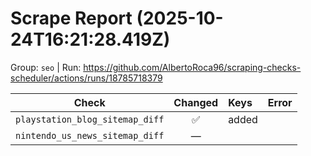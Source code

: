 # Scrape Report (2025-10-24T16:21:28.419Z)

Group: `seo`  |  Run: https://github.com/AlbertoRoca96/scraping-checks-scheduler/actions/runs/18785718379

| Check | Changed | Keys | Error |
|---|:---:|:--|:--|
| `playstation_blog_sitemap_diff` | ✅ | added |  |
| `nintendo_us_news_sitemap_diff` | — |  |  |
